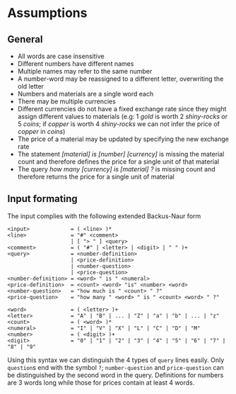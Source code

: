 # Assumptions

## General

- All words are case insensitive
- Different numbers have different names
- Multiple names may refer to the same number
- A number-word may be reassigned to a different letter, overwriting the old letter
- Numbers and materials are a single word each
- There may be multiple currencies
- Different currencies do not have a fixed exchange rate since they might assign different values to materials (e.g: 1 *gold* is worth 2 *shiny-rocks* or 5 *coins*; if *copper* is worth 4 *shiny-rocks* we can not infer the price of *copper* in *coins*)
- The price of a material may be updated by specifying the new exchange rate
- The statement *[material] is [number] [currency]* is missing the material count and therefore defines the price for a single unit of that material
- The query *how many [currency] is [material] ?* is missing count and therefore returns the price for a single unit of material


## Input formating

The input complies with the following extended Backus-Naur form

```
<input>             = ( <line> )*
<line>              = "#" <comment>
                    | [ "> " ] <query>
<comment>           = ( "#" | <letter> | <digit> | " " )+
<query>             = <number-definition>
                    | <price-definition>
                    | <number-question>
                    | <price-question>
<number-definition> = <word> " is " <numeral>
<price-definition>  = <count> <word> "is" <number> <word>
<number-question>   = "how much is " <count> " ?"
<price-question>    = "how many " <word> " is " <count> <word> " ?"

<word>              = ( <letter> )+
<letter>            = "A" | "B" | ... | "Z" | "a" | "b" | ... | "z"
<count>             = ( <word> )*
<numeral>           = "I" | "V" | "X" | "L" | "C" | "D" | "M"
<number>            = ( <digit> )+
<digit>             = "0" | "1" | "2" | "3" | "4" | "5" | "6" | "7" | "8" | "9"
```

Using this syntax we can distinguish the 4 types of `query` lines easily.
Only `question`s end with the symbol `?`; `number-question` and `price-question` can be distinguished by the second word in the query. Definitions for numbers are 3 words long while those for prices contain at least 4 words.
